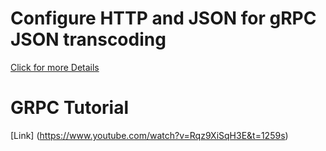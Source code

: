 # Configure HTTP and JSON for gRPC JSON transcoding

[Click for more Details](https://learn.microsoft.com/en-us/aspnet/core/grpc/json-transcoding-binding?view=aspnetcore-8.0)

# GRPC Tutorial

[Link] (https://www.youtube.com/watch?v=Rqz9XiSqH3E&t=1259s)
